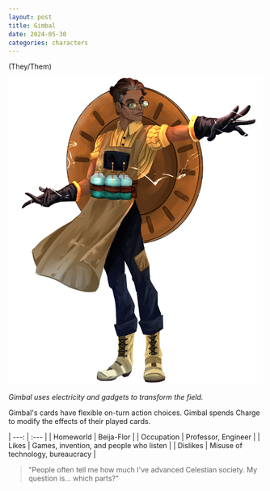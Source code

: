 ```yaml
---
layout: post
title: Gimbal
date: 2024-05-30
categories: characters
---
```

(They/Them)

![Full body portrait of Gimbal](/assets/images/2024-05-30-gimbal/gimbal.png)

*Gimbal uses electricity and gadgets to transform the field.*

Gimbal's cards have flexible on-turn action choices. Gimbal spends Charge to modify the effects of their played cards.

| ---: | :--- |
| Homeworld  | Beija-Flor |
| Occupation | Professor, Engineer |
| Likes      | Games, invention, and people who listen |
| Dislikes   | Misuse of technology, bureaucracy |

> "People often tell me how much I've advanced Celestian society. My question is... which parts?"
